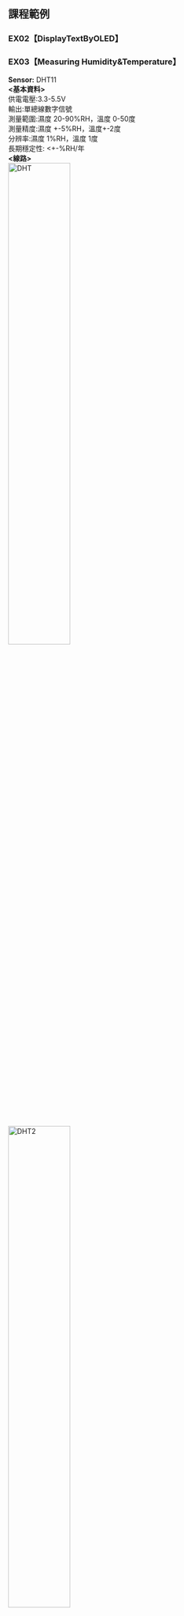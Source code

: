## 課程範例
### EX02【DisplayTextByOLED】


### EX03【Measuring Humidity&Temperature】
**Sensor:** DHT11 <br />
**<基本資料>** <br />
供電電壓:3.3-5.5V <br />
輸出:單總線數字信號 <br />
測量範圍:濕度 20-90%RH，溫度 0-50度 <br />
測量精度:濕度 +-5%RH，溫度+-2度 <br />
分辨率:濕度 1%RH，溫度 1度 <br />
長期穩定性: <+-%RH/年 <br />
**<線路>** <br />
 <img src="https://ppt.cc/fHpfjx@.png" width = "50%" height = "50%" alt="DHT" align=center />
 <img src="https://ppt.cc/fU6Cux@.jpg" width = "50%" height = "50%" alt="DHT2" align=center />

**<顯示成果>** <br />
<img src="https://ppt.cc/fs4Ejx@.png" width = "50%" height = "50%" alt="DHT3" align=center />

library:<a src="https://github.com/RobTillaart/Arduino">https://github.com/RobTillaart/Arduino</a>

